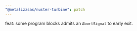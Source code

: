 ```yaml
---
"@metalizzsas/nuster-turbine": patch
---
```


feat: some program blocks admits an `AbortSignal` to early exit.
